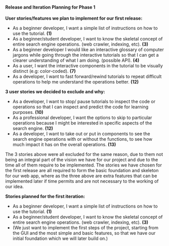 #### Release and Iteration Planning for Phase 1 ####

**User stories/features we plan to implement for our first release:**
* As a beginner developer, I want a simple list of instructions on how to use the tutorial. **(1)**
* As a beginner/student developer, I want to know the skeletal concept of entire search engine operations. (web crawler, indexing, etc). **(3)**
* As a beginner developer I would like an interactive glossary of computer jargons while going through the interactive tutorials so that I can get a clearer understanding of what I am doing. (possible API). **(4)**
* As a user, I want the interactive components in the tutorial to be visually distinct (e.g: color-coded). **(7)**
* As a developer, I want to fast forward/rewind tutorials to repeat difficult operations to help me understand the operations better. **(12)**

**3 user stories we decided to exclude and why:**
* As a developer, I want to stop/ pause tutorials to inspect the code or operations so that I can inspect and predict the code for learning purposes. **(10)**
* As a professional developer, I want the options to skip to particular operations because I might be interested in specific aspects of the search engine. **(12)**
* As a developer, I want to take out or put in components to see the search engine operations with or without the functions, to see how much impact it has on the overall operations. **(13)**

The 3 stories above were all excluded for the same reason, due to them not being an integral part of the vision we have for our project and due to the time all of them require to be implemented. The stories we have chosen for the first release are all required to form the basic foundation and skeleton for our web app, where as the three above are extra features that can be implemented later if time permits and are not necessary to the working of our idea. 

**Stories planned for the first iteration:**
* As a beginner developer, I want a simple list of instructions on how to use the tutorial. **(1)**
* As a beginner/student developer, I want to know the skeletal concept of entire search engine operations. (web crawler, indexing, etc). **(3)**
* (We just want to implement the first steps of the project, starting from the GUI and the most simple and basic features, so that we have our initial foundation which we will later build on.)
